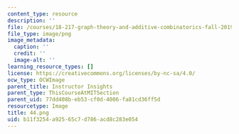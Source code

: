 ```yaml
---
content_type: resource
description: ''
file: /courses/18-217-graph-theory-and-additive-combinatorics-fall-2019/b11f3254a92565c7d786acd8c283e054_44.png
file_type: image/png
image_metadata:
  caption: ''
  credit: ''
  image-alt: ''
learning_resource_types: []
license: https://creativecommons.org/licenses/by-nc-sa/4.0/
ocw_type: OCWImage
parent_title: Instructor Insights
parent_type: ThisCourseAtMITSection
parent_uid: 77dd408b-eb53-cf0d-4006-fa81cd36ff5d
resourcetype: Image
title: 44.png
uid: b11f3254-a925-65c7-d786-acd8c283e054
---
```

